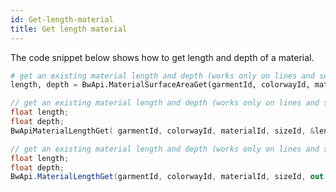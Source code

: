 ```yaml
---
id: Get-length-material
title: Get length material
---
```

The code snippet below shows how to get length and depth of a material. <br/>
<!--DOCUSAURUS_CODE_TABS-->
<!--Python-->
```python
# get an existing material length and depth (works only on lines and seams)
length, depth = BwApi.MaterialSurfaceAreaGet(garmentId, colorwayId, materialId, sizeId)
```
<!--C++-->
```cpp
// get an existing material length and depth (works only on lines and seams)
float length;
float depth;
BwApiMaterialLengthGet( garmentId, colorwayId, materialId, sizeId, &length, &depth);
```
<!--C#-->
```csharp
// get an existing material length and depth (works only on lines and seams)
float length;
float depth;
BwApi.MaterialLengthGet(garmentId, colorwayId, materialId, sizeId, out length, out depth);
```
<!--END_DOCUSAURUS_CODE_TABS-->




<br/>
